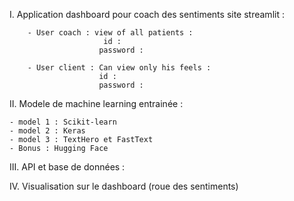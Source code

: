 I. Application dashboard pour coach des sentiments 
    site streamlit : 

        - User coach : view of all patients : 
                         id :      
                        password :
    
        - User client : Can view only his feels : 
                        id : 
                        password : 


II. Modele de machine learning entrainée : 

    - model 1 : Scikit-learn 
    - model 2 : Keras 
    - model 3 : TextHero et FastText 
    - Bonus : Hugging Face  


III. API et base de données : 

IV. Visualisation sur le dashboard (roue des sentiments)